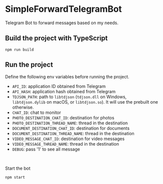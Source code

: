 # SimpleForwardTelegramBot

Telegram Bot to forward messages based on my needs.

## Build the project with TypeScript

```
npm run build
```

## Run the project

Define the following env variables before running the project.

- `API_ID`: application ID obtained from Telegram
- `API_HASH`: application hash obtained from Telegram
- `TDJSON_PATH`: path to `libtdjson` (`tdjson.dll` on Windows, `libtdjson.dylib` on macOS, or `libtdjson.so`). It will use the prebuilt one otherwise.
- `CHAT_ID`: chat to monitor
- `PHOTO_DESTINATION_CHAT_ID`: destination for photos
- `PHOTO_DESTINATION_THREAD_NAME`: thread in the destination
- `DOCUMENT_DESTINATION_CHAT_ID`: destination for documents
- `DOCUMENT_DESTINATION_THREAD_NAME`: thread in the destination
- `VIDEO_MESSAGE_CHAT_ID`: destination for video messages
- `VIDEO_MESSAGE_THREAD_NAME`: thread in the destination
- `DEBUG`: pass '1' to see all message

&nbsp;

Start the bot

```
npm start
```
